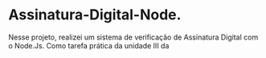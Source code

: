 # Assinatura-Digital-Node.
Nesse projeto, realizei um sistema de verificação de Assinatura Digital com o Node.Js. Como tarefa prática da unidade III da 
